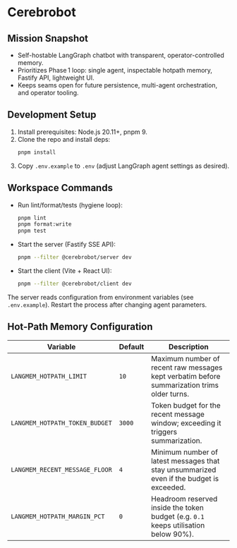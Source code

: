 # Cerebrobot

## Mission Snapshot
- Self-hostable LangGraph chatbot with transparent, operator-controlled memory.
- Prioritizes Phase 1 loop: single agent, inspectable hotpath memory, Fastify API, lightweight UI.
- Keeps seams open for future persistence, multi-agent orchestration, and operator tooling.

## Development Setup
1. Install prerequisites: Node.js 20.11+, pnpm 9.
2. Clone the repo and install deps:
   ```bash
   pnpm install
   ```
3. Copy `.env.example` to `.env` (adjust LangGraph agent settings as desired).

## Workspace Commands
- Run lint/format/tests (hygiene loop):
  ```bash
  pnpm lint
  pnpm format:write
  pnpm test
  ```
- Start the server (Fastify SSE API):
  ```bash
  pnpm --filter @cerebrobot/server dev
  ```
- Start the client (Vite + React UI):
  ```bash
  pnpm --filter @cerebrobot/client dev
  ```

The server reads configuration from environment variables (see `.env.example`). Restart the process after changing agent parameters.

## Hot-Path Memory Configuration

| Variable | Default | Description |
| --- | --- | --- |
| `LANGMEM_HOTPATH_LIMIT` | `10` | Maximum number of recent raw messages kept verbatim before summarization trims older turns. |
| `LANGMEM_HOTPATH_TOKEN_BUDGET` | `3000` | Token budget for the recent message window; exceeding it triggers summarization. |
| `LANGMEM_RECENT_MESSAGE_FLOOR` | `4` | Minimum number of latest messages that stay unsummarized even if the budget is exceeded. |
| `LANGMEM_HOTPATH_MARGIN_PCT` | `0` | Headroom reserved inside the token budget (e.g. `0.1` keeps utilisation below 90%). |
